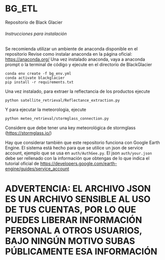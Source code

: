 # BG_ETL
Repositorio de Black Glacier

###### Instrucciones para instalación
Se recomienda utilizar un ambiente de anaconda disponible en el repositorio
Revise como instalar anaconda en la página oficial: https://anaconda.org/
Una vez instalado anaconda, vaya a anaconda prompt o la terminal de código y ejecute en el directorio de BlackGlacier
```
conda env create -f bg_env.yml
conda activate blackglacier
pip install -r requirements.txt
```
Una vez instalado, para extraer la reflectancia de los productos ejecute 
```
python satellite_retrieval/Reflectance_extraction.py
```
Y para ejecutar la meteorologia, ejecute 
```
python meteo_retrieval/stormglass_connection.py
```
Considere que debe tener una key meteorológica de stormglass (https://stormglass.io/)

Hay que considerar también que este repositorio funciona con Google Earth Engine. El sistema está hecho para que se utilice un json de service account, ejemplo que se usa en `auth/AuthGee.py`. El json `auth/your.json` debe ser rellenado con la información que obtengas de lo que indica el tutorial oficial de https://developers.google.com/earth-engine/guides/service_account

# ADVERTENCIA: EL ARCHIVO JSON ES UN ARCHIVO SENSIBLE AL USO DE TUS CUENTAS, POR LO QUE PUEDES LIBERAR INFORMACIÓN PERSONAL A OTROS USUARIOS, BAJO NINGÚN MOTIVO SUBAS PÚBLICAMENTE ESA INFORMACIÓN
